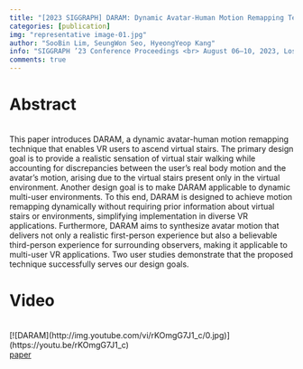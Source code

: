 ```yaml
---
title: "[2023 SIGGRAPH] DARAM: Dynamic Avatar-Human Motion Remapping Technique for Realistic Virtual Stair Ascending Motions (To appear)"
categories: [publication]
img: "representative image-01.jpg"
author: "SooBin Lim, SeungWon Seo, HyeongYeop Kang"
info: "SIGGRAPH ’23 Conference Proceedings <br> August 06–10, 2023, Los Angeles, CA, USA"
comments: true
---
```


<h1>
Abstract
</h1>
<br>
This paper introduces DARAM, a dynamic avatar-human motion remapping technique that enables VR users to ascend virtual stairs. The primary design goal is to provide a realistic sensation of virtual stair walking while accounting for discrepancies between the user’s real body motion and the avatar’s motion, arising due to the virtual stairs present only in the virtual environment. Another design goal is to make DARAM applicable to dynamic multi-user environments. To this end, DARAM is designed to achieve motion remapping dynamically without requiring prior information about virtual stairs or environments, simplifying implementation in diverse VR applications. Furthermore, DARAM aims to synthesize avatar motion that delivers not only a realistic first-person experience but also a believable third-person experience for surrounding observers, making it applicable to multi-user VR applications. Two user studies demonstrate that the proposed technique successfully serves our design goals.
<br>
<h1>
Video
</h1>
<br>
[![DARAM](http://img.youtube.com/vi/rKOmgG7J1_c/0.jpg)](https://youtu.be/rKOmgG7J1_c) 

<br>
<a href = "https://doi.org/10.1145/3588432.3591527"> paper</a>
